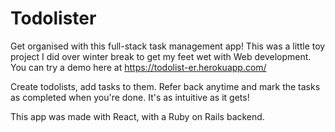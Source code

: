 # Todolister 

Get organised with this full-stack task management app! This was a little toy project I did over winter break to get my feet wet with Web development. You can try a demo here at https://todolist-er.herokuapp.com/

Create todolists, add tasks to them. Refer back anytime and mark the tasks as completed when you're done. It's as intuitive as it gets!

This app was made with React, with a Ruby on Rails backend.
